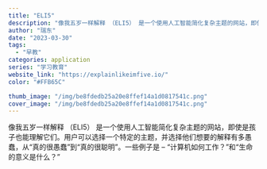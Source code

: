 ```yaml
---
title: "ELI5"
description: "像我五岁一样解释 （ELI5） 是一个使用人工智能简化复杂主题的网站，即使是孩子也能理解它们。用户可以选择一个特定的主题"
author: "瑞东"
date: "2023-03-30"
tags:
  - "早教"
categories: application
series: "学习教育"
website_link: "https://explainlikeimfive.io/"
color: "#FFB65C"

thumb_image: "/img/be8fdedb25a20e8ffef14a1d0817541c.png"
cover_image: "/img/be8fdedb25a20e8ffef14a1d0817541c.png"
---
```


像我五岁一样解释 （ELI5） 是一个使用人工智能简化复杂主题的网站，即使是孩子也能理解它们。用户可以选择一个特定的主题，并选择他们想要的解释有多愚蠢，从“真的很愚蠢”到“真的很聪明”。一些例子是 – “计算机如何工作？”和“生命的意义是什么？”
